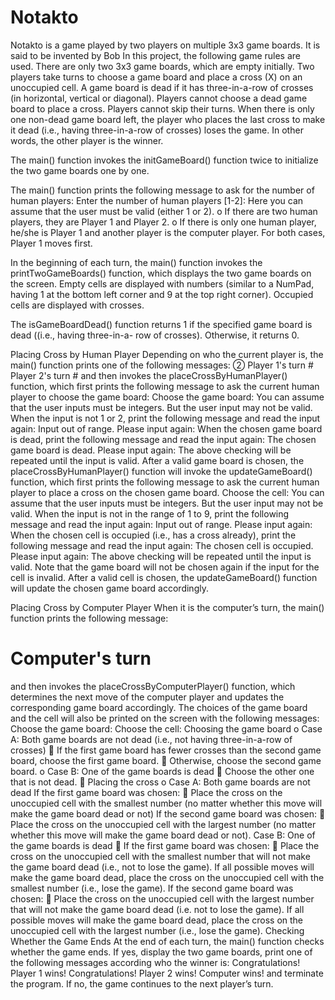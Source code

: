 # Notakto

Notakto is a game played by two players on multiple 3x3 game boards. It is said to be invented by Bob
In this project, the following game rules are used.
There are only two 3x3 game boards, which are empty initially.
Two players take turns to choose a game board and place a cross (X) on an unoccupied cell.
A game board is dead if it has three-in-a-row of crosses (in horizontal, vertical or diagonal).
Players cannot choose a dead game board to place a cross.
Players cannot skip their turns.
When there is only one non-dead game board left, the player who places the last cross to make
it dead (i.e., having three-in-a-row of crosses) loses the game. In other words, the other player
is the winner.

The main() function invokes the initGameBoard() function twice to initialize the two game boards one
by one. 

The main() function prints the following message to ask for the number of human players:
Enter the number of human players [1-2]:
Here you can assume that the user must be valid (either 1 or 2).
o If there are two human players, they are Player 1 and Player 2.
o If there is only one human player, he/she is Player 1 and another player is the computer player.
For both cases, Player 1 moves first.

In the beginning of each turn, the main() function invokes the printTwoGameBoards() function, which
displays the two game boards on the screen. Empty cells are displayed with numbers (similar to a
NumPad, having 1 at the bottom left corner and 9 at the top right corner). Occupied cells are displayed
with crosses.

The isGameBoardDead() function returns 1 if the specified game board is dead ((i.e., having three-in-a-
row of crosses). Otherwise, it returns 0.

Placing Cross by Human Player
Depending on who the current player is, the main() function prints one of the following messages:
②
 Player 1's turn #
 Player 2's turn #
and then invokes the placeCrossByHumanPlayer() function, which first prints the following message to
ask the current human player to choose the game board:
Choose the game board:
You can assume that the user inputs must be integers. But the user input may not be valid. When the
input is not 1 or 2, print the following message and read the input again:
Input out of range. Please input again:
When the chosen game board is dead, print the following message and read the input again:
The chosen game board is dead. Please input again:
The above checking will be repeated until the input is valid.
After a valid game board is chosen, the placeCrossByHumanPlayer() function will invoke the
updateGameBoard() function, which first prints the following message to ask the current human player
to place a cross on the chosen game board.
Choose the cell:
You can assume that the user inputs must be integers. But the user input may not be valid. When the
input is not in the range of 1 to 9, print the following message and read the input again:
Input out of range. Please input again:
When the chosen cell is occupied (i.e., has a cross already), print the following message and read the
input again:
The chosen cell is occupied. Please input again:
The above checking will be repeated until the input is valid. Note that the game board will not be
chosen again if the input for the cell is invalid.
After a valid cell is chosen, the updateGameBoard() function will update the chosen game board
accordingly.

Placing Cross by Computer Player
When it is the computer’s turn, the main() function prints the following message:
# Computer's turn #
and then invokes the placeCrossByComputerPlayer() function, which determines the next move of the
computer player and updates the corresponding game board accordingly. The choices of the game
board and the cell will also be printed on the screen with the following messages:
Choose the game board:
Choose the cell:
Choosing the game board
o Case A: Both game boards are not dead (i.e., not having three-in-a-row of crosses)
 If the first game board has fewer crosses than the second game board, choose
the first game board.
 Otherwise, choose the second game board.
o Case B: One of the game boards is dead
 Choose the other one that is not dead.
 Placing the cross
o Case A: Both game boards are not dead
If the first game board was chosen:
 Place the cross on the unoccupied cell with the smallest number (no
matter whether this move will make the game board dead or not)
If the second game board was chosen:
 Place the cross on the unoccupied cell with the largest number (no
matter whether this move will make the game board dead or not).
Case B: One of the game boards is dead
 If the first game board was chosen:
 Place the cross on the unoccupied cell with the smallest number that
will not make the game board dead (i.e., not to lose the game).
If all possible moves will make the game board dead, place the cross on
the unoccupied cell with the smallest number (i.e., lose the game).
If the second game board was chosen:
 Place the cross on the unoccupied cell with the largest number that will
not make the game board dead (i.e. not to lose the game).
If all possible moves will make the game board dead, place the cross on
the unoccupied cell with the largest number (i.e., lose the game).
Checking Whether the Game Ends
At the end of each turn, the main() function checks whether the game ends. If yes, display the two
game boards, print one of the following messages according who the winner is:
Congratulations! Player 1 wins!
Congratulations! Player 2 wins!
Computer wins!
and terminate the program. If no, the game continues to the next player’s turn.
